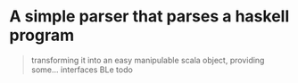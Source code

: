 # A simple parser that parses a haskell program
>transforming it into an easy manipulable scala object, providing some... interfaces
     BLe todo
